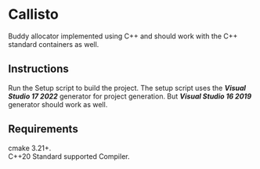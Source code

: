 # Callisto
Buddy allocator implemented using C++ and should work with the C++ standard containers as well.

## Instructions
Run the Setup script to build the project. The setup script uses the ***Visual Studio 17 2022*** generator for project generation. But ***Visual Studio 16 2019*** generator should work as well.

## Requirements
cmake 3.21+.\
C++20 Standard supported Compiler.
